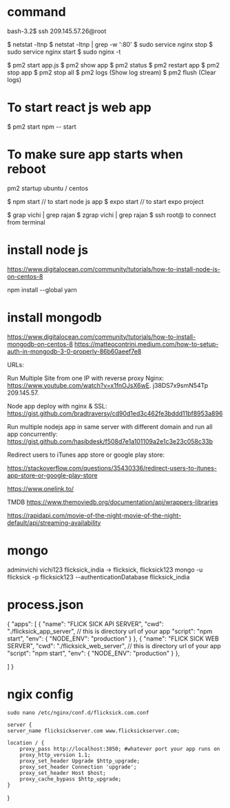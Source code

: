 # command

bash-3.2$ ssh 209.145.57.26@root

$ netstat -ltnp
$ netstat -ltnp | grep -w ':80'
$ sudo service nginx stop
$ sudo service nginx start
$ sudo nginx -t

$ pm2 start app.js
$ pm2 show app
$ pm2 status
$ pm2 restart app
$ pm2 stop app
$ pm2 stop all
$ pm2 logs (Show log stream)
$ pm2 flush (Clear logs)

# To start react js web app
$ pm2 start npm -- start

# To make sure app starts when reboot
pm2 startup ubuntu / centos

$ npm start // to start node js app
$ expo start  // to start expo project

$ grap vichi <file-name> | grep rajan
$ zgrap vichi <file-name> | grep rajan
$ ssh root@<host-ip-address> to connect from terminal


# install node js
  https://www.digitalocean.com/community/tutorials/how-to-install-node-js-on-centos-8
  
 
  npm install --global yarn
  
# install mongodb
  https://www.digitalocean.com/community/tutorials/how-to-install-mongodb-on-centos-8
  https://matteocontrini.medium.com/how-to-setup-auth-in-mongodb-3-0-properly-86b60aeef7e8

URLs:

Run Multiple Site from one IP with reverse proxy Nginx:  https://www.youtube.com/watch?v=x1fnOJsX6wE. j38DS7x9smN54Tp   209.145.57. 
  
Node app deploy with nginx & SSL:  https://gist.github.com/bradtraversy/cd90d1ed3c462fe3bddd11bf8953a896 
  
Run multiple nodejs app in same server with different domain and run all app concurrently:    https://gist.github.com/hasibdesk/f508d7e1a101109a2e1c3e23c058c33b
  
  
Redirect users to iTunes app store or google play store:
  
  https://stackoverflow.com/questions/35430336/redirect-users-to-itunes-app-store-or-google-play-store
  
  https://www.onelink.to/
  
  
 TMDB
  https://www.themoviedb.org/documentation/api/wrappers-libraries
  
  https://rapidapi.com/movie-of-the-night-movie-of-the-night-default/api/streaming-availability
  
  # mongo
  adminvichi vichi123
  flicksick_india -> flicksick, flicksick123
  mongo -u flicksick -p flicksick123 --authenticationDatabase flicksick_india
  
  
  
  
  
  
  # process.json
  {
  "apps": [
    {
      "name": "FLICK SICK API SERVER",
      "cwd": "./flicksick_app_server", // this is directory url of your app
      "script": "npm start",
      "env": {
        "NODE_ENV": "production"
      }
	},
	{
      "name": "FLICK SICK WEB SERVER",
      "cwd": "./flicksick_web_server", // this is directory url of your app
      "script": "npm start",
      "env": {
        "NODE_ENV": "production"
      }
    },
    
  ]
}
  
  
# ngix config
	
	sudo nano /etc/nginx/conf.d/flicksick.com.conf

	server {
    server_name flicksickserver.com www.flicksickserver.com;

    location / {
        proxy_pass http://localhost:3050; #whatever port your app runs on
        proxy_http_version 1.1;
        proxy_set_header Upgrade $http_upgrade;
        proxy_set_header Connection 'upgrade';
        proxy_set_header Host $host;
        proxy_cache_bypass $http_upgrade;
    }
}
